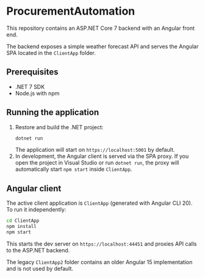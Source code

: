 # ProcurementAutomation

This repository contains an ASP.NET Core 7 backend with an Angular front end.

The backend exposes a simple weather forecast API and serves the Angular SPA located in the `ClientApp` folder.

## Prerequisites

- .NET 7 SDK
- Node.js with npm

## Running the application

1. Restore and build the .NET project:
   ```bash
   dotnet run
   ```
   The application will start on `https://localhost:5001` by default.
2. In development, the Angular client is served via the SPA proxy. If you open the project in Visual Studio or run `dotnet run`, the proxy will automatically start `npm start` inside `ClientApp`.

## Angular client

The active client application is `ClientApp` (generated with Angular CLI 20). To run it independently:

```bash
cd ClientApp
npm install
npm start
```

This starts the dev server on `https://localhost:44451` and proxies API calls to the ASP.NET backend.

The legacy `ClientApp2` folder contains an older Angular 15 implementation and is not used by default.
